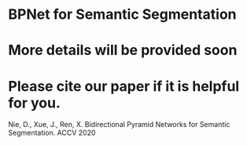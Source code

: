 # BPNet for Semantic Segmentation

# More details will be provided soon


# Please cite our paper if it is helpful for you.

Nie, D., Xue, J., Ren, X. Bidirectional Pyramid Networks for Semantic Segmentation. ACCV 2020
